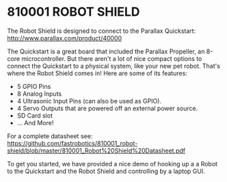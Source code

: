 810001 ROBOT SHIELD
===================
The Robot Shield is designed to connect to the Parallax Quickstart: http://www.parallax.com/product/40000

The Quickstart is a great board that included the Parallax Propeller, an 8-core microcontroller.  But there aren't a lot
of nice compact options to connect the Quickstart to a physical system, like your new pet robot.  That's where the 
Robot Shield comes in!  Here are some of its features:

* 5 GPIO Pins
* 8 Analog Inputs
* 4 Ultrasonic Input Pins (can also be used as GPIO).
* 4 Servo Outputs that are powered off an external power source.
* SD Card slot
* ... And More!

For a complete datasheet see: https://github.com/fastrobotics/810001_robot-shield/blob/master/810001_Robot%20Shield%20Datasheet.pdf

To get you started, we have provided a nice demo of hooking up a a Robot to the Quickstart and the Robot Shield and 
controlling by a laptop GUI.  
